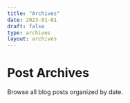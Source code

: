 ```yaml
---
title: "Archives"
date: 2023-01-01
draft: false
type: archives
layout: archives
---
```


# Post Archives

Browse all blog posts organized by date.